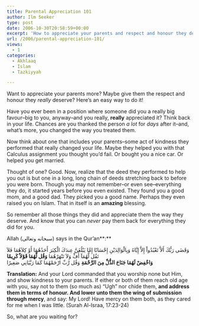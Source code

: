```yaml
---
title: Parental Appreciation 101
author: Ilm Seeker
type: post
date: 2006-10-30T20:58:59+00:00
excerpt: 'How to appreciate your parents and respect and honour they deserve: remember and appreciate their kindnesses to you since before you were born.'
url: /2006/parental-appreciation-101/
views:
  - 1
categories:
  - Akhlaaq
  - Islam
  - Tazkiyyah

---
```

Want to appreciate your parents more? Maybe give them the respect and honour they _really_ deserve? Here&#8217;s an easy way to do it!

Have you ever been in a position where someone did you a really big favour&#8211;big to you, anyway&#8211;and you really, **really** appreciated it? Think back in your life. Chances are you thanked the person _a lot_ for _days_ after it&#8211;and, what&#8217;s more, you changed the way you treated them.

Now think about one that includes your parents&#8211;some act of kindness they performed that really changed your life. Maybe they helped you with that Calculus assignment you thought you&#8217;d fail. Or bought you a nice car. Or helped you get married.

Thought of one? Good. Now, <span class="gem">realize that the deed they performed to help you out is but one in a long, long chain of deeds stretching back to before you were born.</span> Though you may not remember&#8211;or even see&#8211;everything they do, it started years before you even existed. They found you a good mom, and a good dad. They picked you a good name. Perhaps they even raised you on Islam. That in itself is an **amazing** blessing.

<span class="gem">So remember all those things they did and appreciate them the way they deserve.</span> And know that you can _never_ pay them back for everything they did for you.

Allah (سبحانه وتعالى) says in the Qur&#8217;an**:**

<div class="quran">
  وَقَضَى رَبُّكَ أَلاَّ تَعْبُدُواْ إِلاَّ إِيَّاهُ وَبِالْوَالِدَيْنِ إِحْسَانًا إِمَّا يَبْلُغَنَّ عِندَكَ الْكِبَرَ أَحَدُهُمَا أَوْ كِلاَهُمَا فَلاَ تَقُل لَّهُمَآ أُفٍّ وَلاَ تَنْهَرْهُمَا <strong>وَقُل لَّهُمَا قَوْلاً كَرِيمًا</strong>
</div>

<div class="quran">
  <strong>وَاخْفِضْ لَهُمَا جَنَاحَ الذُّلِّ مِنَ الرَّحْمَةِ</strong> وَقُل رَّبِّ ارْحَمْهُمَا كَمَا رَبَّيَانِي صَغِيرًا
</div>

**Translation:** And your Lord commanded that you worship none but Him, and show kindness to your parents. If either or both of them reach old age with you, say not to them (so much as) &#8220;Ugh&#8221; nor chide them, **and address them in terms of honour. And lower unto them the wing of submission through mercy**, and say: My Lord! Have mercy on them both, as they cared for me when I was little. (Surah Al-Israa, 17:23-24)

So, what are you waiting for?